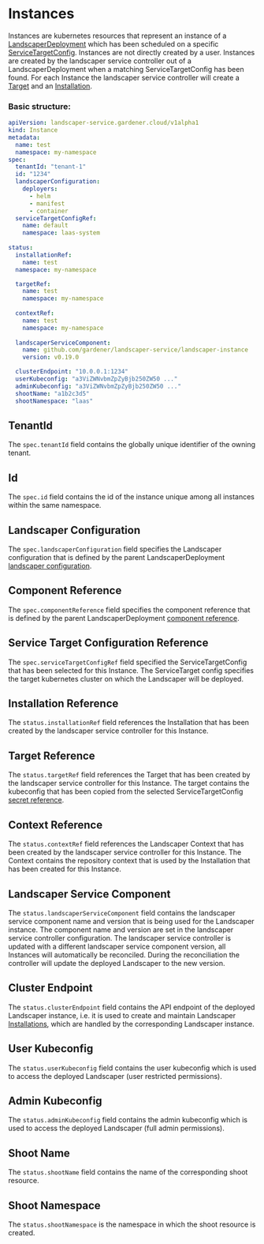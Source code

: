 <!--
SPDX-FileCopyrightText: 2022 "SAP SE or an SAP affiliate company and Gardener contributors"

SPDX-License-Identifier: Apache-2.0
-->

# Instances

Instances are kubernetes resources that represent an instance of a [LandscaperDeployment](LandscaperDeployments.md) which has been scheduled on a specific [ServiceTargetConfig](ServiceTargetConfigs.md).
Instances are not directly created by a user. Instances are created by the landscaper service controller out of a LandscaperDeployment when a matching ServiceTargetConfig has been found.
For each Instance the landscaper service controller will create a [Target](https://github.com/gardener/landscaper/blob/master/docs/technical/target_types.md) and an [Installation](https://github.com/gardener/landscaper/blob/master/docs/usage/Installations.md).

### Basic structure:

```yaml
apiVersion: landscaper-service.gardener.cloud/v1alpha1
kind: Instance
metadata:
  name: test
  namespace: my-namespace
spec:
  tenantId: "tenant-1"
  id: "1234"
  landscaperConfiguration:
    deployers:
      - helm
      - manifest
      - container
  serviceTargetConfigRef:
    name: default
    namespace: laas-system
    
status:
  installationRef:
    name: test
  namespace: my-namespace

  targetRef:
    name: test
    namespace: my-namespace
    
  contextRef:
    name: test
    namespace: my-namespace
    
  landscaperServiceComponent:
    name: github.com/gardener/landscaper-service/landscaper-instance
    version: v0.19.0

  clusterEndpoint: "10.0.0.1:1234"
  userKubeconfig: "a3ViZWNvbmZpZyBjb250ZW50 ..."
  adminKubeconfig: "a3ViZWNvbmZpZyBjb250ZW50 ..."
  shootName: "a1b2c3d5"
  shootNamespace: "laas"
```

## TenantId

The `spec.tenantId` field contains the globally unique identifier of the owning tenant.

## Id

The `spec.id` field contains the id of the instance unique among all instances within the same namespace.

## Landscaper Configuration

The `spec.landscaperConfiguration` field specifies the Landscaper configuration that is defined by the parent LandscaperDeployment [landscaper configuration](LandscaperDeployments.md#landscaper-configuration).

## Component Reference

The `spec.componentReference` field specifies the component reference that is defined by the parent LandscaperDeployment [component reference](LandscaperDeployments.md#component-reference).

## Service Target Configuration Reference

The `spec.serviceTargetConfigRef` field specified the ServiceTargetConfig that has been selected for this Instance. 
The ServiceTarget config specifies the target kubernetes cluster on which the Landscaper will be deployed.

## Installation Reference

The `status.installationRef` field references the Installation that has been created by the landscaper service controller for this Instance.

## Target Reference

The `status.targetRef` field references the Target that has been created by the landscaper service controller for this Instance.
The target contains the kubeconfig that has been copied from the selected ServiceTargetConfig [secret reference](ServiceTargetConfigs.md#secret-reference).

## Context Reference

The `status.contextRef` field references the Landscaper Context that has been created by the landscaper service controller for this Instance.
The Context contains the repository context that is used by the Installation that has been created for this Instance.

## Landscaper Service Component

The `status.landscaperServiceComponent` field contains the landscaper service component name and version that is being used for the Landscaper instance.
The component name and version are set in the landscaper service controller configuration. 
The landscaper service controller is updated with a different landscaper service component version, all Instances will automatically be reconciled.
During the reconciliation the controller will update the deployed Landscaper to the new version.

## Cluster Endpoint

The `status.clusterEndpoint` field contains the API endpoint of the deployed Landscaper instance, i.e. it is used to
create and maintain Landscaper [Installations](https://github.com/gardener/landscaper/blob/master/docs/usage/Installations.md), 
which are handled by the corresponding Landscaper instance.

## User Kubeconfig

The `status.userKubeconfig` field contains the user kubeconfig which is used to access the deployed Landscaper (user restricted permissions).

## Admin Kubeconfig

The `status.adminKubeconfig` field contains the admin kubeconfig which is used to access the deployed Landscaper (full admin permissions).

## Shoot Name

The `status.shootName` field contains the name of the corresponding shoot resource.

## Shoot Namespace

The `status.shootNamespace` is the namespace in which the shoot resource is created.
